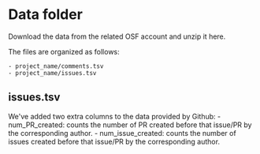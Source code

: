 # Data folder

Download the data from the related OSF account and unzip it here.

The files are organized as follows:

    - project_name/comments.tsv
    - project_name/issues.tsv


## issues.tsv

We've added two extra columns to the data provided by Github:
    - num_PR_created: counts the number of PR created before that issue/PR by
      the corresponding author.
    - num_issue_created: counts the number of issues created before that
      issue/PR by the corresponding author.
